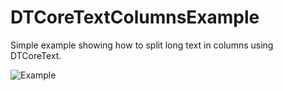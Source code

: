 DTCoreTextColumnsExample
========================

Simple example showing how to split long text in columns using DTCoreText.

![Example](http://brovador.github.io/DTCoreTextColumnsExample/columns-example.png)
